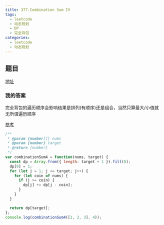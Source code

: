 ```yaml
---
title: 377.Combination Sum IV
tags: 
  - leetcode 
  - 动态规划 
  - DP
  - 完全背包
categories:
  - leetcode
  - 动态规划
---
```


## 题目

[地址](https://leetcode.com/problems/combination-sum-iv/description/)

### 我的答案

完全背包的遍历顺序会影响结果是排列(有顺序)还是组合，当然只算最大/小值就无所谓遍历顺序

[参考](https://programmercarl.com/0518.%E9%9B%B6%E9%92%B1%E5%85%91%E6%8D%A2II.html)

```js
/**
 * @param {number[]} nums
 * @param {number} target
 * @return {number}
 */
var combinationSum4 = function(nums, target) {
  const dp = Array.from({ length: target + 1 }).fill(0);
  dp[0] = 1;
  for (let j = 1; j <= target; j++) {
    for (let coin of nums) {
      if (j >= coin) {
        dp[j] += dp[j - coin];
      }
    }
  }

  return dp[target];
};
console.log(combinationSum4([1, 2, 3], 4));

```
